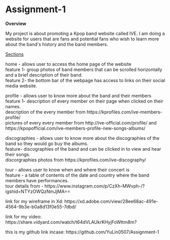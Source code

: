 # Assignment-1
<p><b>Overview</b></p>
My project is about promoting a Kpop band website called IVE. I am doing a website for users that are fans and potential fans who wish to learn more about the band's history and the band members.
<p><u>Sections</u></p>
<p> home - allows user to access the home page of the website
<br>feature 1- group photos of band members that can be scrolled horizontally and a brief description of their band.
<br>feature 2- the bottom bar of the webpage has access to links on their social media website.
</p>
<p> profile - allows user to know more about the band and their members
<br>feature 1- description of every member on their page when clicked on their names.
<br>description of the every member from https://kprofiles.com/ive-members-profile/
<br>pictures of every every member from http://ive-official.com/profile/ and https://kpopofficial.com/ive-members-profile-new-songs-albums/
</p>
<p> discographies - allows user to know more about the discographies of the band so they would go buy the albums.
<br>feature- discographies of the band and can be clicked in to view and hear their songs.
<br>discorgraphies photos from https://kprofiles.com/ive-discography/
</p>
<p> tour - allows user to know when and where their concert is
<br>feature - a table of contents of the date and country where the band members have performances.
<br>tour details from - https://www.instagram.com/p/CzXh-MWvph-/?igshid=NTYzOWQzNmJjMA==
</p>

<p>link for my wireframe in Xd: https://xd.adobe.com/view/28ee68ac-491e-4564-9b3e-b0a8d13f0e55-7dbd/</p>
<p>link for my video: https://share.vidyard.com/watch/t64dVLAUkrKHyjFoWttm8m?</p>

<p> this is my github link incase: https://github.com/YuLin0507/Assignment-1</p>
  
  